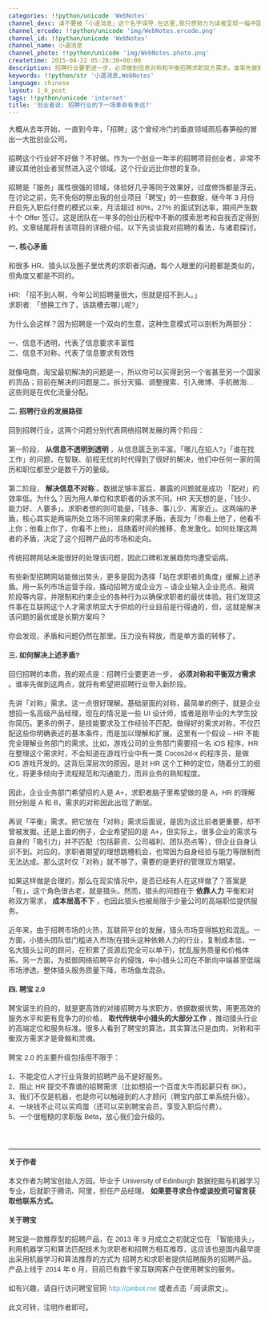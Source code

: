 ```yaml
---
categories: !!python/unicode 'WebNotes'
channel_desc: 请不要被「小道消息」这个名字误导.在这里,我只想努力为读者呈现一幅中国互联网的清明上河图.
channel_ercode: !!python/unicode 'img/WebNotes.ercode.png'
channel_id: !!python/unicode 'WebNotes'
channel_name: 小道消息
channel_photo: !!python/unicode 'img/WebNotes.photo.png'
createtime: 2015-04-22 05:28:30+00:00
description: 招聘行业要更进一步，必须做到信息对称和平衡招聘求职双方需求。谁率先做到这两点，就将有希望把招聘行业带入新阶段。
keywords: !!python/str '小道消息,WebNotes'
language: chinese
layout: 1_0_post
tags: !!python/unicode 'internet'
title: '创业者说: 招聘行业的下一场革命有多远?'
---
```

<div class="rich_media_content" id="js_content">
<p style="font-family: Avenir, sans-serif; border: 0px; margin-top: 12px; margin-bottom: 18px; padding: 0px; outline: 0px; color: rgb(51, 51, 51); white-space: normal;">
         大概从去年开始，一直到今年，「招聘」这个曾经冷门的垂直领域雨后春笋般的冒出一大批创业公司。
        </p>
<p style="font-family: Avenir, sans-serif; border: 0px; margin-top: 12px; margin-bottom: 18px; padding: 0px; outline: 0px; color: rgb(51, 51, 51); white-space: normal;">
         招聘这个行业好不好做？不好做。作为一个创业一年半的招聘项目创业者，非常不建议其他创业者贸然进入这个领域。这个行业远比你想的复杂。
        </p>
<p style="font-family: Avenir, sans-serif; border: 0px; margin-top: 12px; margin-bottom: 18px; padding: 0px; outline: 0px; color: rgb(51, 51, 51); white-space: normal;">
         招聘是「服务」属性很强的领域，体验好几乎等同于效果好，过度修饰都是浮云。在讨论之前，先不免俗的祭出我的创业项目「聘宝」的一些数据，继今年 3 月份开启先入职后付费的模式以来，月活超过 80%，27% 的面试到达率，期间产生数十个 Offer 签订。这是团队在一年多的创业历程中不断的摸索思考和自我否定得到的。文章结尾将有该项目的详细介绍。以下先谈谈我对招聘的看法，与诸君探讨。
        </p>
<p style="font-family: Avenir, sans-serif; border: 0px; margin-top: 12px; margin-bottom: 18px; padding: 0px; outline: 0px; color: rgb(51, 51, 51); white-space: normal;">
<strong>
          一. 核心矛盾
         </strong>
</p>
<p style="font-family: Avenir, sans-serif; border: 0px; margin-top: 12px; margin-bottom: 18px; padding: 0px; outline: 0px; color: rgb(51, 51, 51); white-space: normal;">
         和很多 HR、猎头以及圈子里优秀的求职者沟通。每个人眼里的问题都是类似的，但角度又都是不同的。
        </p>
<p style="font-family: Avenir, sans-serif; border: 0px; margin-top: 12px; margin-bottom: 18px; padding: 0px; outline: 0px; color: rgb(51, 51, 51); white-space: normal;">
         HR: 「招不到人啊，今年公司招聘量很大，但就是招不到人。」
         <br/>
         求职者: 「想换工作了，该跳槽去哪儿呢?」
        </p>
<p style="font-family: Avenir, sans-serif; border: 0px; margin-top: 12px; margin-bottom: 18px; padding: 0px; outline: 0px; color: rgb(51, 51, 51); white-space: normal;">
         为什么会这样？因为招聘是一个双向的生意，这种生意模式可以剖析为两部分：
        </p>
<p style="font-family: Avenir, sans-serif; border: 0px; margin-top: 12px; margin-bottom: 18px; padding: 0px; outline: 0px; color: rgb(51, 51, 51); white-space: normal;">
         一、信息不透明，代表了信息要求丰富性
         <br/>
         二、信息不对称，代表了信息要求有效性
        </p>
<p style="font-family: Avenir, sans-serif; border: 0px; margin-top: 12px; margin-bottom: 18px; padding: 0px; outline: 0px; color: rgb(51, 51, 51); white-space: normal;">
         就像电商，淘宝最初解决的问题是一，所以你可以买得到另一个省甚至另一个国家的货品；目前在解决的问题是二，拆分天猫、调整搜索、引入微博、手机微淘… 这些则是在优化流量分配。
        </p>
<p style="font-family: Avenir, sans-serif; border: 0px; margin-top: 12px; margin-bottom: 18px; padding: 0px; outline: 0px; color: rgb(51, 51, 51); white-space: normal;">
<strong>
          二. 招聘行业的发展路径
         </strong>
</p>
<p style="font-family: Avenir, sans-serif; border: 0px; margin-top: 12px; margin-bottom: 18px; padding: 0px; outline: 0px; color: rgb(51, 51, 51); white-space: normal;">
         回到招聘行业，这两个问题分别代表网络招聘发展的两个阶段：
        </p>
<p style="font-family: Avenir, sans-serif; border: 0px; margin-top: 12px; margin-bottom: 18px; padding: 0px; outline: 0px; color: rgb(51, 51, 51); white-space: normal;">
         第一阶段，
         <strong>
          从信息不透明到透明
         </strong>
         ，从信息匮乏到丰富。「哪儿在招人?」「谁在找工作」的问题，在智联、前程无忧的时代得到了很好的解决，他们中任何一家的简历和职位都至少是数千万的量级。
        </p>
<p style="font-family: Avenir, sans-serif; border: 0px; margin-top: 12px; margin-bottom: 18px; padding: 0px; outline: 0px; color: rgb(51, 51, 51); white-space: normal;">
         第二阶段，
         <strong>
          解决信息不对称
         </strong>
         。数据足够丰富后，暴露的问题就是成功 「配对」的效率低。为什么？因为用人单位和求职者的诉求不同。HR 天天想的是，「钱少、能力好、人要多」。求职者想的则可能是，「钱多、事儿少、离家近」。这两端的矛盾，核心其实是两端所处立场不同带来的需求矛盾，表现为「你看上他了，他看不上你；他看上你了，你看不上他」，且随着时间的推移，愈发激化。如何处理这两者的矛盾，决定了这个招聘产品的市场和走向。
        </p>
<p style="font-family: Avenir, sans-serif; border: 0px; margin-top: 12px; margin-bottom: 18px; padding: 0px; outline: 0px; color: rgb(51, 51, 51); white-space: normal;">
         传统招聘网站未能很好的处理该问题，因此口碑和发展趋势均遭受诟病。
        </p>
<p style="font-family: Avenir, sans-serif; border: 0px; margin-top: 12px; margin-bottom: 18px; padding: 0px; outline: 0px; color: rgb(51, 51, 51); white-space: normal;">
         有些新型招聘网站能做出势头，更多是因为选择「站在求职者的角度」缓解上述矛盾。用一系列市场运营手段，撬动招聘方或企业方 – 请企业输入企业亮点、融资阶段等内容，并限制和约束企业的各种行为以确保求职者的最优体验。我们发现这件事在互联网这个人才需求明显大于供给的行业目前是行得通的，但，这就是解决该问题的最优或是长期方案吗？
        </p>
<p style="font-family: Avenir, sans-serif; border: 0px; margin-top: 12px; margin-bottom: 18px; padding: 0px; outline: 0px; color: rgb(51, 51, 51); white-space: normal;">
         你会发现，矛盾和问题仍然在那里。压力没有释放，而是单方面的转移了。
        </p>
<p style="font-family: Avenir, sans-serif; border: 0px; margin-top: 12px; margin-bottom: 18px; padding: 0px; outline: 0px; color: rgb(51, 51, 51); white-space: normal;">
<strong>
          三. 如何解决上述矛盾?
         </strong>
</p>
<p style="font-family: Avenir, sans-serif; border: 0px; margin-top: 12px; margin-bottom: 18px; padding: 0px; outline: 0px; color: rgb(51, 51, 51); white-space: normal;">
         回归招聘的本质，我的观点是：招聘行业要更进一步，
         <strong>
          必须对称和平衡双方需求
         </strong>
         。谁率先做到这两点，就将有希望把招聘行业带入新阶段。
        </p>
<p style="font-family: Avenir, sans-serif; border: 0px; margin-top: 12px; margin-bottom: 18px; padding: 0px; outline: 0px; color: rgb(51, 51, 51); white-space: normal;">
         先讲「对称」需求。这一点很好理解。基础层面的对称，最简单的例子，就是企业想招一名高级产品经理，现在的情况是一些 UI 设计师，或者是刚毕业的大学生投你简历。更多的例子，是技能要求及工作经验不匹配。做得好的需求对称，不仅匹配这些你明确表述的基本条件，而是加以理解和扩展。这里有一个假设 – HR 不能完全理解业务部门的需求。比如，游戏公司的业务部门需要招一名 iOS 程序，HR 在整理这个需求时，不会知道在游戏行业中有一类 Cocos2d-x 的程序员，是做 iOS 游戏开发的。这背后深层次的原因，是对 HR 这个工种的定位，随着分工的细化，将更多倾向于流程规范和沟通能力，而非业务的熟知程度。
        </p>
<p style="font-family: Avenir, sans-serif; border: 0px; margin-top: 12px; margin-bottom: 18px; padding: 0px; outline: 0px; color: rgb(51, 51, 51); white-space: normal;">
         因此，企业业务部门希望招的人是 A+，求职者脑子里希望做的是 A，HR 的理解则分别是 A 和 B，需求的对称因此出现了断层。
        </p>
<p style="font-family: Avenir, sans-serif; border: 0px; margin-top: 12px; margin-bottom: 18px; padding: 0px; outline: 0px; color: rgb(51, 51, 51); white-space: normal;">
         再说「平衡」需求。把它放在「对称」需求后面说，是因为这比前者更重要，却不曾被发掘。还是上面的例子，企业希望招的是 A+，但实际上，很多企业的需求与自身的「吸引力」并不匹配（包括薪资、公司福利、团队亮点等），但企业自身认识不到。对应的，求职者期望的理想跳槽机会，也常因为自身经验与能力等限制而无法达成。那么这时仅「对称」就不够了，需要的是更好的管理双方期望。
        </p>
<p style="font-family: Avenir, sans-serif; border: 0px; margin-top: 12px; margin-bottom: 18px; padding: 0px; outline: 0px; color: rgb(51, 51, 51); white-space: normal;">
         如果这样做是合理的，那么在现实情况中，是否已经有人在这样做了？答案是「有」，这个角色很古老，就是猎头。然而，猎头的问题在于
         <strong>
          依靠人力
         </strong>
         平衡和对称双方需求，
         <strong>
          成本居高不下
         </strong>
         ，也因此猎头也被局限于少量公司的高端职位提供服务。
        </p>
<p style="font-family: Avenir, sans-serif; border: 0px; margin-top: 12px; margin-bottom: 18px; padding: 0px; outline: 0px; color: rgb(51, 51, 51); white-space: normal;">
         近年来，由于招聘市场的火热，互联网平台的发展，猎头市场变得尴尬和混乱。一方面，小猎头团队低门槛进入市场(在猎头这种依赖人力的行业，复制成本低，一名大猎头公司的顾问，在积累了资源后完全可以单干)，扰乱服务质量和价格体系。另一方面，为抵御网络招聘平台的侵蚀，中小猎头公司在不断向中端甚至低端市场渗透。整体猎头服务质量下降，市场鱼龙混杂。
        </p>
<p style="font-family: Avenir, sans-serif; border: 0px; margin-top: 12px; margin-bottom: 18px; padding: 0px; outline: 0px; color: rgb(51, 51, 51); white-space: normal;">
<strong>
          四. 聘宝 2.0
         </strong>
</p>
<p style="font-family: Avenir, sans-serif; border: 0px; margin-top: 12px; margin-bottom: 18px; padding: 0px; outline: 0px; color: rgb(51, 51, 51); white-space: normal;">
         聘宝诞生的目的，就是更高效的对接招聘方与求职方，依据数据优势，用更高效的服务水平和更有竞争力的价格，
         <strong>
          取代传统中小猎头的大部分工作
         </strong>
         ，推动猎头行业的高端定位和服务标准。很多人看到了聘宝的算法，其实算法只是血肉，对称和平衡双方需求才是骨骼和灵魂。
        </p>
<p style="font-family: Avenir, sans-serif; border: 0px; margin-top: 12px; margin-bottom: 18px; padding: 0px; outline: 0px; color: rgb(51, 51, 51); white-space: normal;">
         聘宝 2.0 的主要升级包括但不限于：
        </p>
<p style="font-family: Avenir, sans-serif; border: 0px; margin-top: 12px; margin-bottom: 18px; padding: 0px; outline: 0px; color: rgb(51, 51, 51); white-space: normal;">
         1、不能定位人才行业背景的招聘产品不是好服务。
         <br/>
         2、阻止 HR 提交不靠谱的招聘需求（比如想招一个百度大牛而起薪只有 8K）。
         <br/>
         3、我们不仅是机器，也是你可以触碰到的人才顾问（聘宝内部工单系统升级）。
         <br/>
         4、一块钱不止可以买鸡蛋（还可以买到聘宝会员，享受入职后付费）。
         <br/>
         5、一个很粗糙的求职版 Beta，放心我们会升级的。
        </p>
<p style="font-family: Avenir, sans-serif; border: 0px; margin-top: 12px; margin-bottom: 18px; padding: 0px; outline: 0px; color: rgb(51, 51, 51); white-space: normal;">
<br/>
</p>
<hr style="font-family: Avenir, sans-serif; border-right-width: 0px; border-bottom-width: 0px; border-left-width: 0px; border-top-style: solid; border-top-color: rgb(234, 234, 234); height: 1px; margin: 1em 0px; padding: 0px; color: rgb(51, 51, 51); white-space: normal;"/>
<p style="font-family: Avenir, sans-serif; border: 0px; margin-top: 12px; margin-bottom: 18px; padding: 0px; outline: 0px; color: rgb(51, 51, 51); white-space: normal;">
<strong>
          关于作者
         </strong>
</p>
<p style="font-family: Avenir, sans-serif; border: 0px; margin-top: 12px; margin-bottom: 18px; padding: 0px; outline: 0px; color: rgb(51, 51, 51); white-space: normal;">
         本文作者为聘宝创始人方园。毕业于 University of Edinburgh 数据挖掘与机器学习专业，后就职于腾讯、阿里，担任产品经理。
         <strong>
          如果要寻求合作或谈投资可留言获取他联系方式。
         </strong>
</p>
<p style="font-family: Avenir, sans-serif; border: 0px; margin-top: 12px; margin-bottom: 18px; padding: 0px; outline: 0px; color: rgb(51, 51, 51); white-space: normal;">
<strong>
          关于聘宝
         </strong>
</p>
<p style="font-family: Avenir, sans-serif; border: 0px; margin-top: 12px; margin-bottom: 18px; padding: 0px; outline: 0px; color: rgb(51, 51, 51); white-space: normal;">
         聘宝是一款推荐型的招聘产品，在 2013 年 9 月成立之初就定位在 「智能猎头」，利用机器学习和算法匹配技术为求职者和招聘方相互推荐，这应该也是国内最早提出采用机器学习和算法推荐的方式为 招聘方和求职者提供招聘服务的招聘产品。产品上线于 2014 年 6 月，目前已有数千家互联网客户在使用聘宝的服务。
        </p>
<p style="font-family: Avenir, sans-serif; border: 0px; margin-top: 12px; margin-bottom: 18px; padding: 0px; outline: 0px; color: rgb(51, 51, 51); white-space: normal;">
         如有兴趣，请自行访问聘宝官网
         <a style="color: rgb(71, 177, 199); text-decoration: none;">
          http://pinbot.me
         </a>
         或者点击「阅读原文」。
        </p>
<p style="font-family: Avenir, sans-serif; border: 0px; margin-top: 12px; margin-bottom: 18px; padding: 0px; outline: 0px; color: rgb(51, 51, 51); white-space: normal;">
         此文可转，注明作者即可。
        </p>
</div>